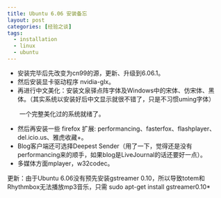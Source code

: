 ```yaml
---
title: Ubuntu 6.06 安装备忘
layout: post
categories: [经验之谈]
tags:
  - installation
  - linux
  - ubuntu
---
```

  * 安装完毕后先改变为cn99的源，更新、升级到6.06.1。
  * 然后安装显卡驱动程序 nvidia-glx。
  * 再进行中文美化：安装文泉驿点阵字体及Windows中的宋体、仿宋体、黑体。（其实系统以安装好后中文显示就很不错了，只是不习惯uming字体）

　　一个完整美化过的系统就绪了。

  * 然后再安装一些 firefox 扩展: performancing、fasterfox、flashplayer、del.icio.us、雅虎收藏+。
  * Blog客户端还可选择Deepest Sender（用了一下，觉得还是没有performancing来的顺手，如果blog是LiveJournal的话还要好一点）。 
  * 多媒体方面mplayer，w32codec。

更新：由于Ubuntu 6.06没有预先安装gstreamer 0.10，所以导致totem和Rhythmbox无法播放mp3音乐，只需 sudo apt-get install gstreamer0.10*

